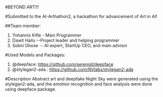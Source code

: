 #BEYOND ART!!!

#Submitted to the AI-Arthathon2, a hackathon for advancement of Art in AI!

##Team member: 
1. Yohannis Kifle - Main Programmer
2. Dawit Hailu --Project leader and helping programmer
3. Sobin Ghose -- AI expert, StartUp CEO, and main advisor

#Used Models and Packages:
1. @deepface: https://github.com/serengil/deepface
2. @stylegan2-ada : https://github.com/NVlabs/stylegan2-ada

#Description
Abstract art and deepfake Night Sky were generated using the stylegan2-ada, and the emotion recognition and face analysis were done using deepface package. 

